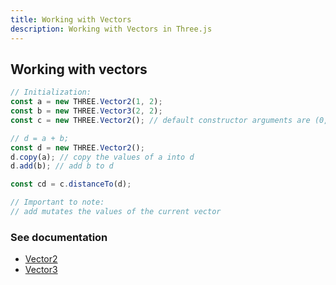 ```yaml
---
title: Working with Vectors
description: Working with Vectors in Three.js
---
```


## Working with vectors

```js
// Initialization:
const a = new THREE.Vector2(1, 2);
const b = new THREE.Vector3(2, 2);
const c = new THREE.Vector2(); // default constructor arguments are (0, 0)

// d = a + b;
const d = new THREE.Vector2();
d.copy(a); // copy the values of a into d
d.add(b); // add b to d

const cd = c.distanceTo(d);

// Important to note:
// add mutates the values of the current vector
```

### See documentation

- [Vector2](https://threejs.org/docs/index.html#api/en/math/Vector2)
- [Vector3](https://threejs.org/docs/index.html#api/en/math/Vector3)
